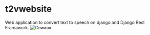 # t2vwebsite
Web application to convert text to speech on django and Django Rest Framawork.
![Снимок](https://user-images.githubusercontent.com/45492387/65965281-08af9580-e467-11e9-8087-e7badb7000cc.PNG)
